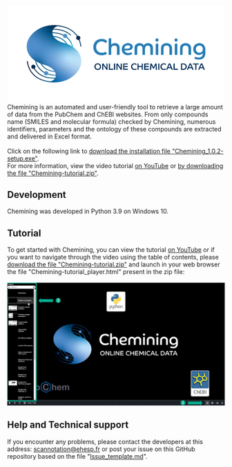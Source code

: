 ![Chemining](Chemining-logo_git.png)
Chemining is an automated and user-friendly tool to retrieve a large amount of data from the PubChem and ChEBI websites. 
From only compounds name (SMILES and molecular formula) checked by Chemining, numerous identifiers, 
parameters and the ontology of these compounds are extracted and delivered in Excel format.\
\
Click on the following link to [download the installation file "Chemining_1.0.2-setup.exe"](https://github.com/scannotation/Chemining_software/blob/main/Chemining_1.0.2-setup.exe).\
For more information, view the video tutorial [on YouTube](https://youtu.be/fFA_ibtz7Dk) 
or [by downloading the file "Chemining-tutorial.zip"](https://github.com/scannotation/Chemining_software/blob/main/Chemining-tutorial.zip).

## Development
Chemining was developed in Python 3.9 on Windows 10.

## Tutorial
To get started with Chemining, you can view the tutorial [on YouTube](https://youtu.be/fFA_ibtz7Dk)
or if you want to navigate through the video using the table of contents, 
please [download the file "Chemining-tutorial.zip"](https://github.com/scannotation/Chemining_software/blob/main/Chemining-tutorial.zip)
and launch in your web browser the file "Chemining-tutorial_player.html" present in the zip file:\
\
![tutorial_chapters](Chemining-tutorial_homepage.png)

## Help and Technical support
If you encounter any problems, please contact the developers at this address: scannotation@ehesp.fr 
or post your issue on this GitHub repository based on the file "[Issue_template.md](https://github.com/scannotation/Chemining_software/blob/main/Issue_template.md)".
